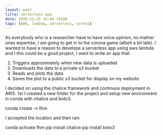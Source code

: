 ```yaml
---
layout: post
title: serverless app
date: 2020-11-25 14:44 +0100
tags: [AWS, lambda, serverless, corona]
---
```


As everybody who is a researcher have to have voice opinion, no mather ones expertise, I
am going to get in to the corona game (albeit a bit late). I wanted to have a reason to
develope a serverless app using aws lambda and I this could be a good project. I want to
write an app that:
1. Triggers approximately when new data is uploaded
2. Downloads the data to a private s3 bucket
3. Reads and plots the data
4. Saves the plot to a public s3 bucket for display on my website

I decided on using the chalice framework and continuos deployment in AWS. 1st I created a new
folder for the project and setup new environment in conda with chalice and boto3.

conda create -n fhm

I accepted the location and then ran:

conda activate fhm
pip install chalice
pip install boto3
